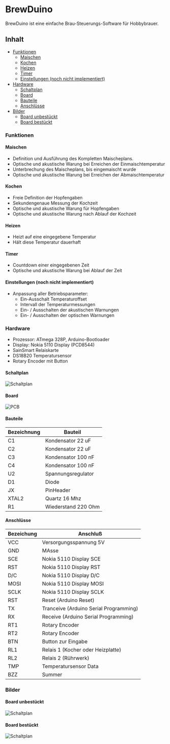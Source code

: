 # BrewDuino
BrewDuino ist eine einfache Brau-Steuerungs-Software für Hobbybrauer.

## Inhalt
- [Funktionen](#)
	- [Maischen](#)
	- [Kochen](#)
	- [Heizen](#)
	- [Timer](#)
	- [Einstellungen (noch nicht implementiert)](#)
- [Hardware](#)
	- [Schaltplan](#)
	- [Board](#)
	- [Bauteile](#)
	- [Anschlüsse](#)
- [Bilder](#)
	- [Board unbestückt](#)
	- [Board bestückt](#)

### Funktionen

#### Maischen
* Definition und Ausführung des Kompletten Maischeplans.
* Optische und akustische Warung bei Erreichen der Einmaischtemperatur
* Unterbrechung des Maischeplans, bis eingemaischt wurde
* Optische und akustische Warung bei Erreichen der Abmaischtemperatur

#### Kochen
* Freie Definition der Hopfengaben
* Sekundengenaue Messung der Kochzeit
* Optische und akustische Warung für Hopfengaben
* Optische und akustische Warung nach Ablauf der Kochzeit

#### Heizen
* Heizt auf eine eingegebene Temperatur
* Hält diese Temperatur dauerhaft

#### Timer
* Countdown einer eingegebenen Zeit
* Optische und akustische Warung bei Ablauf der Zeit

#### Einstellungen (noch nicht implementiert)
* Anpassung aller Betriebsparameter:
  * Ein-Ausschalt Temperaturoffset
  * Intervall der Temperaturmessungen
  * Ein- / Ausschalten der akustischen Warnungen
  * Ein- / Ausschalten der optischen Warnungen

### Hardware
* Prozessor: ATmega 328P, Arduino-Bootloader
* Display: Nokia 5110 Display (PCD8544)
* SainSmart Relaiskarte
* DS18B20 Temperatursensor
* Rotary Encoder mit Button
 
#### Schaltplan
![Schaltplan](/Hardware/BrewDuino_Schaltplan.png)

#### Board
![PCB](/Hardware/BrewDuino_Leiterplatte.png)

#### Bauteile
Bezeichnung | Bauteil
------------ | -------------
C1 | Kondensator 22 uF
C2 | Kondensator 22 uF
C3 | Kondensator 100 nF
C4 | Kondensator 100 nF
U2 | Spannungsregulator
D1 | Diode
JX | PinHeader
XTAL2 | Quartz 16 Mhz
R1 | Wiederstand 220 Ohm

#### Anschlüsse
Bezeichung | Anschluß
-----------|---------
VCC  | Versorgungsspannung 5V
GND  | MAsse
SCE  | Nokia 5110 Display SCE
RST  | Nokia 5110 Display RST
D/C  | Nokia 5110 Display D/C
MOSI | Nokia 5110 Display MOSI
SCLK | Nokia 5110 Display SCLK
RST  | Reset (Arduino Reset)
TX   | Tranceive (Arduino Serial Programming)
RX   | Receive (Arduino Serial Programming)
RT1  | Rotary Encoder
RT2  | Rotary Encoder
BTN  | Button zur Eingabe
RL1  | Relais 1 (Kocher oder Heizplatte)
RL2  | Relais 2 (Rührwerk)
TMP  | Temperatursensor Data
BZZ  | Summer

### Bilder

#### Board unbestückt
![Schaltplan](/Hardware/Board.jpg)

#### Board bestückt
![Schaltplan](/Hardware/Board_components.jpg)
